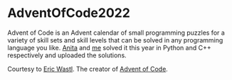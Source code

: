 # AdventOfCode2022

Advent of Code is an Advent calendar of small programming puzzles for a variety of skill sets and skill levels that can be solved in any programming language you like. [Anita](https://github.com/tnitn) and [me](https://github.com/Dimi99) solved it this year in Python and C++ respectively and uploaded the solutions.

Courtesy to [Eric Wastl](http://was.tl). The creator of [Advent of Code](https://adventofcode.com/).


